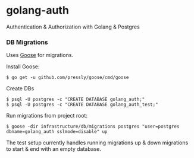 # golang-auth

Authentication & Authorization with Golang & Postgres

### DB Migrations

Uses [Goose](https://github.com/pressly/goose) for migrations.

Install Goose:

```
$ go get -u github.com/pressly/goose/cmd/goose
```

Create DBs
```
$ psql -U postgres -c "CREATE DATABASE golang_auth;"
$ psql -U postgres -c "CREATE DATABASE golang_auth_test;"
```


Run migrations from project root:

```
$ goose -dir infrastructure/db/migrations postgres "user=postgres dbname=golang_auth sslmode=disable" up
```

The test setup currently handles running migrations up & down migrations to start & end with an empty database.
